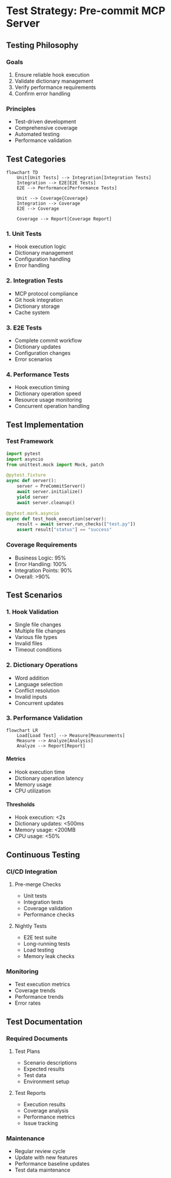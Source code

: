 # Test Strategy: Pre-commit MCP Server

## Testing Philosophy

### Goals
1. Ensure reliable hook execution
2. Validate dictionary management
3. Verify performance requirements
4. Confirm error handling

### Principles
- Test-driven development
- Comprehensive coverage
- Automated testing
- Performance validation

## Test Categories

```mermaid
flowchart TD
    Unit[Unit Tests] --> Integration[Integration Tests]
    Integration --> E2E[E2E Tests]
    E2E --> Performance[Performance Tests]
    
    Unit --> Coverage{Coverage}
    Integration --> Coverage
    E2E --> Coverage
    
    Coverage --> Report[Coverage Report]
```

### 1. Unit Tests
- Hook execution logic
- Dictionary management
- Configuration handling
- Error handling

### 2. Integration Tests
- MCP protocol compliance
- Git hook integration
- Dictionary storage
- Cache system

### 3. E2E Tests
- Complete commit workflow
- Dictionary updates
- Configuration changes
- Error scenarios

### 4. Performance Tests
- Hook execution timing
- Dictionary operation speed
- Resource usage monitoring
- Concurrent operation handling

## Test Implementation

### Test Framework
```python
import pytest
import asyncio
from unittest.mock import Mock, patch

@pytest.fixture
async def server():
    server = PreCommitServer()
    await server.initialize()
    yield server
    await server.cleanup()

@pytest.mark.asyncio
async def test_hook_execution(server):
    result = await server.run_checks(["test.py"])
    assert result["status"] == "success"
```

### Coverage Requirements
- Business Logic: 95%
- Error Handling: 100%
- Integration Points: 90%
- Overall: >90%

## Test Scenarios

### 1. Hook Validation
- Single file changes
- Multiple file changes
- Various file types
- Invalid files
- Timeout conditions

### 2. Dictionary Operations
- Word addition
- Language selection
- Conflict resolution
- Invalid inputs
- Concurrent updates

### 3. Performance Validation
```mermaid
flowchart LR
    Load[Load Test] --> Measure[Measurements]
    Measure --> Analyze[Analysis]
    Analyze --> Report[Report]
```

#### Metrics
- Hook execution time
- Dictionary operation latency
- Memory usage
- CPU utilization

#### Thresholds
- Hook execution: <2s
- Dictionary updates: <500ms
- Memory usage: <200MB
- CPU usage: <50%

## Continuous Testing

### CI/CD Integration
1. Pre-merge Checks
   - Unit tests
   - Integration tests
   - Coverage validation
   - Performance checks

2. Nightly Tests
   - E2E test suite
   - Long-running tests
   - Load testing
   - Memory leak checks

### Monitoring
- Test execution metrics
- Coverage trends
- Performance trends
- Error rates

## Test Documentation

### Required Documents
1. Test Plans
   - Scenario descriptions
   - Expected results
   - Test data
   - Environment setup

2. Test Reports
   - Execution results
   - Coverage analysis
   - Performance metrics
   - Issue tracking

### Maintenance
- Regular review cycle
- Update with new features
- Performance baseline updates
- Test data maintenance